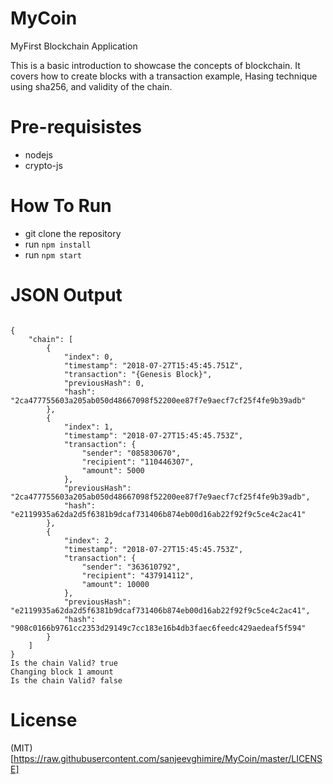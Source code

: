 # MyCoin
MyFirst Blockchain Application

This is a basic introduction to showcase the concepts of blockchain. It covers how to create blocks with a transaction example, Hasing technique using sha256, and validity of the chain.

# Pre-requisistes

* nodejs
* crypto-js

# How To Run

* git clone the repository
* run `npm install`
* run `npm start`

# JSON Output

```

{
    "chain": [
        {
            "index": 0,
            "timestamp": "2018-07-27T15:45:45.751Z",
            "transaction": "{Genesis Block}",
            "previousHash": 0,
            "hash": "2ca477755603a205ab050d48667098f52200ee87f7e9aecf7cf25f4fe9b39adb"
        },
        {
            "index": 1,
            "timestamp": "2018-07-27T15:45:45.753Z",
            "transaction": {
                "sender": "085830670",
                "recipient": "110446307",
                "amount": 5000
            },
            "previousHash": "2ca477755603a205ab050d48667098f52200ee87f7e9aecf7cf25f4fe9b39adb",
            "hash": "e2119935a62da2d5f6381b9dcaf731406b874eb00d16ab22f92f9c5ce4c2ac41"
        },
        {
            "index": 2,
            "timestamp": "2018-07-27T15:45:45.753Z",
            "transaction": {
                "sender": "363610792",
                "recipient": "437914112",
                "amount": 10000
            },
            "previousHash": "e2119935a62da2d5f6381b9dcaf731406b874eb00d16ab22f92f9c5ce4c2ac41",
            "hash": "908c0166b9761cc2353d29149c7cc183e16b4db3faec6feedc429aedeaf5f594"
        }
    ]
}
Is the chain Valid? true
Changing block 1 amount
Is the chain Valid? false

```

# License

(MIT)[https://raw.githubusercontent.com/sanjeevghimire/MyCoin/master/LICENSE]



